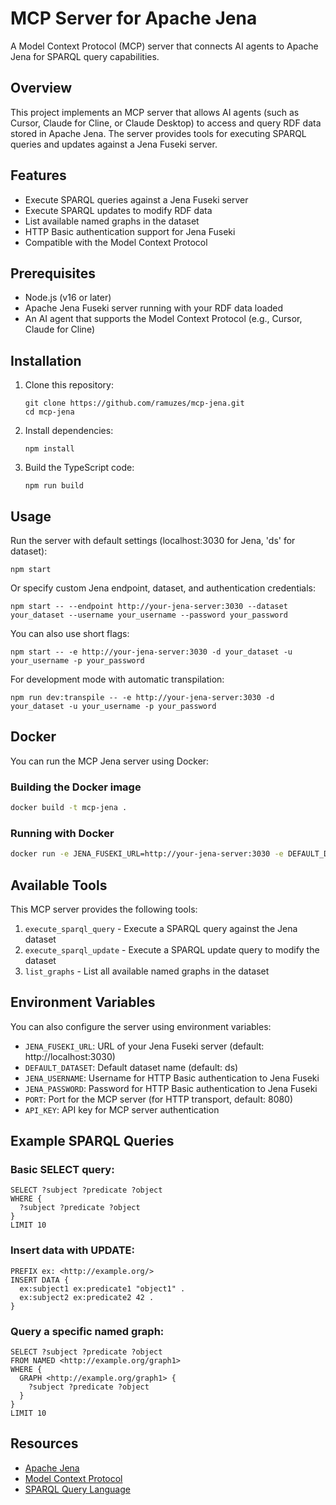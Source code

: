# MCP Server for Apache Jena

A Model Context Protocol (MCP) server that connects AI agents to Apache Jena for SPARQL query capabilities.

## Overview

This project implements an MCP server that allows AI agents (such as Cursor, Claude for Cline, or Claude Desktop) to access and query RDF data stored in Apache Jena. The server provides tools for executing SPARQL queries and updates against a Jena Fuseki server.

## Features

- Execute SPARQL queries against a Jena Fuseki server
- Execute SPARQL updates to modify RDF data
- List available named graphs in the dataset
- HTTP Basic authentication support for Jena Fuseki
- Compatible with the Model Context Protocol

## Prerequisites

- Node.js (v16 or later)
- Apache Jena Fuseki server running with your RDF data loaded
- An AI agent that supports the Model Context Protocol (e.g., Cursor, Claude for Cline)

## Installation

1. Clone this repository:
   ```
   git clone https://github.com/ramuzes/mcp-jena.git
   cd mcp-jena
   ```

2. Install dependencies:
   ```
   npm install
   ```

3. Build the TypeScript code:
   ```
   npm run build
   ```

## Usage

Run the server with default settings (localhost:3030 for Jena, 'ds' for dataset):

```
npm start
```

Or specify custom Jena endpoint, dataset, and authentication credentials:

```
npm start -- --endpoint http://your-jena-server:3030 --dataset your_dataset --username your_username --password your_password
```

You can also use short flags:

```
npm start -- -e http://your-jena-server:3030 -d your_dataset -u your_username -p your_password
```

For development mode with automatic transpilation:

```
npm run dev:transpile -- -e http://your-jena-server:3030 -d your_dataset -u your_username -p your_password
```

## Docker

You can run the MCP Jena server using Docker:

### Building the Docker image

```bash
docker build -t mcp-jena .
```

### Running with Docker

```bash
docker run -e JENA_FUSEKI_URL=http://your-jena-server:3030 -e DEFAULT_DATASET=your_dataset mcp-jena
```

## Available Tools

This MCP server provides the following tools:

1. `execute_sparql_query` - Execute a SPARQL query against the Jena dataset
2. `execute_sparql_update` - Execute a SPARQL update query to modify the dataset
3. `list_graphs` - List all available named graphs in the dataset

## Environment Variables

You can also configure the server using environment variables:

- `JENA_FUSEKI_URL`: URL of your Jena Fuseki server (default: http://localhost:3030)
- `DEFAULT_DATASET`: Default dataset name (default: ds)
- `JENA_USERNAME`: Username for HTTP Basic authentication to Jena Fuseki
- `JENA_PASSWORD`: Password for HTTP Basic authentication to Jena Fuseki
- `PORT`: Port for the MCP server (for HTTP transport, default: 8080)
- `API_KEY`: API key for MCP server authentication

## Example SPARQL Queries

### Basic SELECT query:

```sparql
SELECT ?subject ?predicate ?object
WHERE {
  ?subject ?predicate ?object
}
LIMIT 10
```

### Insert data with UPDATE:

```sparql
PREFIX ex: <http://example.org/>
INSERT DATA {
  ex:subject1 ex:predicate1 "object1" .
  ex:subject2 ex:predicate2 42 .
}
```

### Query a specific named graph:

```sparql
SELECT ?subject ?predicate ?object
FROM NAMED <http://example.org/graph1>
WHERE {
  GRAPH <http://example.org/graph1> {
    ?subject ?predicate ?object
  }
}
LIMIT 10
```

## Resources

- [Apache Jena](https://jena.apache.org/)
- [Model Context Protocol](https://modelcontextprotocol.io/)
- [SPARQL Query Language](https://www.w3.org/TR/sparql11-query/) 